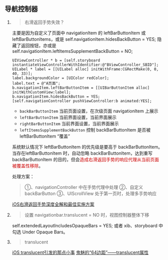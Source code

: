 ## 导航控制器

1. > 右滑返回手势失效？

	主要是因为自定义了页面中 navigationItem 的 leftBarButtonItem 或leftBarButtonItems，或是 self.navigationItem.hidesBackButton = YES; 隐藏了返回按钮，亦或是 self.navigationItem.leftItemsSupplementBackButton = NO;
	
	```oc
	UIViewController * b = [self.storyboard instantiateViewControllerWithIdentifier:@"BViewController_SBID"];
    UILabel * label = [[UILabel alloc] initWithFrame:CGRectMake(0, 0, 40, 33)];
    label.backgroundColor = [UIColor redColor];
    label.text = @"A页面";
    b.navigationItem.leftBarButtonItem = [[UIBarButtonItem alloc] initWithCustomView:label];
    b.navigationItem.hidesBackButton = YES;
    [self.navigationController pushViewController:b animated:YES];
	```
	
	* ``backBarButtonItem``   当前页面设置，在次级页面 navigationItem 上展示
	* ``leftBarButtonItem``   当前界面设置，当前界面展示
	* ``rightBarButtonItem``  当前界面设置，当前界面展示
	* ``leftItemsSupplementBackButton``  控制 backBarButtonItem 是否被 leftBarButtonItem “覆盖”

	系统默认情况下 leftBarButtonItem 的优先级是要高于 backBarButtonItem。当存在leftBarButtonItem 时，自动忽略 backBarButtonItem，达到重写 backBarButtonItem 的目的，但会<font color=#cc0000>造成右滑返回手势的响应代理从当前页面被覆盖性移除</font>。
	
	处理方案：
	> ①、navigationController 中在手势代理中处理
	> ②、自定义 backBarButton
	> ③、UIScrollView 处于第一页时，处理多手势响应
	
	[iOS右滑返回手势深度全解和最佳实施方案](http://www.cocoachina.com/articles/23269)
	
2. > 设置 navigationbar.translucent = NO 时，视图控制器整体下移

	self.extendedLayoutIncludesOpaqueBars = YES; 或者 xib、storyboard 中勾选 Under Opaque Bars。

3. > translucent

	[iOS translucent引发的那点小事](https://www.jianshu.com/p/a75632bab095)
	[鬼魅的“64边距”——translucent属性](https://www.jianshu.com/p/930643270455)
